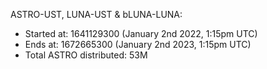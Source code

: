 ASTRO-UST, LUNA-UST & bLUNA-LUNA:
- Started at: 1641129300 (January 2nd 2022, 1:15pm UTC)
- Ends at: 1672665300 (January 2nd 2023, 1:15pm UTC)
- Total ASTRO distributed: 53M
